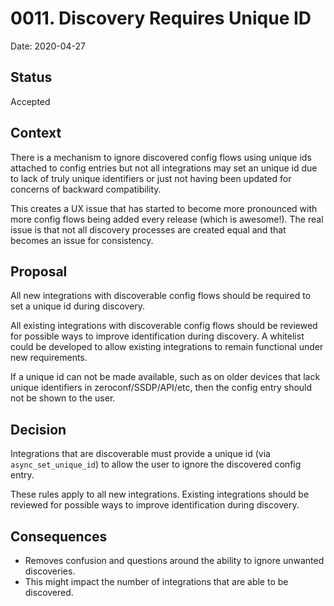 # 0011. Discovery Requires Unique ID

Date: 2020-04-27

## Status

Accepted

## Context

There is a mechanism to ignore discovered config flows using unique ids
attached to config entries but not all integrations may set an unique id
due to lack of truly unique identifiers or just not having been updated for
concerns of backward compatibility.

This creates a UX issue that has started to become more pronounced with more config flows
being added every release (which is awesome!). The real issue is that not all discovery processes 
are created equal and that becomes an issue for consistency.

## Proposal

All new integrations with discoverable config flows should be required to set a
unique id during discovery.

All existing integrations with discoverable config flows should be reviewed for
possible ways to improve identification during discovery. A whitelist could be developed
to allow existing integrations to remain functional under new requirements.

If a unique id can not be made available, such as on older devices that lack unique identifiers
in zeroconf/SSDP/API/etc, then the config entry should not be shown to the user.

## Decision

Integrations that are discoverable must provide a unique id (via `async_set_unique_id`) 
to allow the user to ignore the discovered config entry.

These rules apply to all new integrations. Existing integrations should be reviewed 
for possible ways to improve identification during discovery.

## Consequences

- Removes confusion and questions around the ability to ignore unwanted discoveries.
- This might impact the number of integrations that are able to be discovered.
